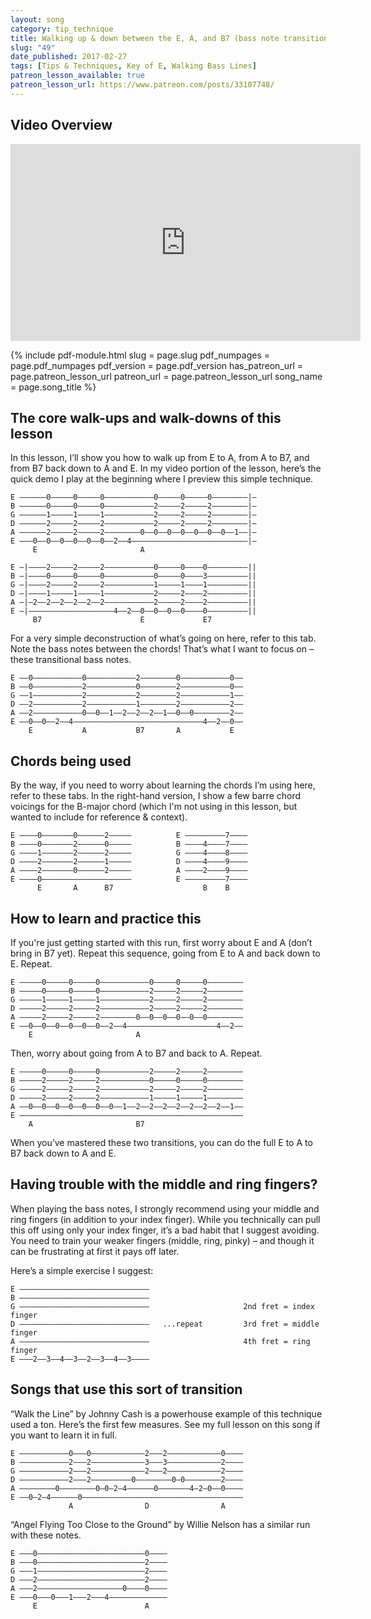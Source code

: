 ```yaml
---
layout: song
category: tip_technique
title: Walking up & down between the E, A, and B7 (bass note transitions)
slug: "49"
date_published: 2017-02-27
tags: [Tips & Techniques, Key of E, Walking Bass Lines]
patreon_lesson_available: true
patreon_lesson_url: https://www.patreon.com/posts/33107748/
---
```



## Video Overview

<iframe width="560" height="315" src="https://www.youtube.com/embed/a78aVcgsJQQ?showinfo=0" frameborder="0" allowfullscreen></iframe>

<!-- Coming soon! -->

{% include pdf-module.html
     slug = page.slug
     pdf_numpages = page.pdf_numpages
     pdf_version = page.pdf_version
     has_patreon_url = page.patreon_lesson_url
     patreon_url = page.patreon_lesson_url
     song_name = page.song_title %}

## The core walk-ups and walk-downs of this lesson

In this lesson, I’ll show you how to walk up from E to A, from A to B7, and from B7 back down to A and E. In my video portion of the lesson, here’s the quick demo I play at the beginning where I preview this simple technique.

    E ––––––0–––––0–––––0–––––––––––0–––––0–––––0––––––––|–
    B ––––––0–––––0–––––0–––––––––––2–––––2–––––2––––––––|–
    G ––––––1–––––1–––––1–––––––––––2–––––2–––––2––––––––|–
    D ––––––2–––––2–––––2–––––––––––2–––––2–––––2––––––––|–
    A ––––––2–––––2–––––2––––––––0––0––0––0––0––0––0––1––|–
    E –––0––0––0––0––0––0––2––4––––––––––––––––––––––––––|–
         E                       A

    E –|––––2–––––2–––––2–––––––––––0–––––0––––0–––––––––||
    B –|––––0–––––0–––––0–––––––––––0–––––0––––3–––––––––||
    G –|––––2–––––2–––––2–––––––––––1–––––1––––1–––––––––||
    D –|––––1–––––1–––––1–––––––––––2–––––2––––2–––––––––||
    A –|–2––2––2––2––2––2–––––––––––2–––––2––––2–––––––––||
    E –|–––––––––––––––––––4––2––0––0––0––0––––0–––––––––||
         B7                      E             E7

For a very simple deconstruction of what’s going on here, refer to this tab. Note the bass notes between the chords! That’s what I want to focus on – these transitional bass notes.

    E ––0–––––––––––0–––––––––––2––––––––0–––––––––––0––
    B ––0–––––––––––2–––––––––––0––––––––2–––––––––––0––
    G ––1–––––––––––2–––––––––––2––––––––2–––––––––––1––
    D ––2–––––––––––2–––––––––––1––––––––2–––––––––––2––
    A ––2–––––––––––0––0––1––2––2––2––1––0––0––––––––2––
    E ––0––0––2––4–––––––––––––––––––––––––––––4––2––0––
        E           A           B7       A           E

## Chords being used

By the way, if you need to worry about learning the chords I’m using here, refer to these tabs. In the right-hand version, I show a few barre chord voicings for the B-major chord (which I'm not using in this lesson, but wanted to include for reference & context).

    E ––––0–––––––0––––––2–––––          E –––––––––7––––
    B ––––0–––––––2––––––0–––––          B ––––4––––7––––
    G ––––1–––––––2––––––2–––––          G ––––4––––8––––
    D ––––2–––––––2––––––1–––––          D ––––4––––9––––
    A ––––2–––––––0––––––2–––––          A ––––2––––9––––
    E ––––0––––––––––––––––––––          E –––––––––7––––
          E       A      B7                    B    B

## How to learn and practice this

If you're just getting started with this run, first worry about E and A (don’t bring in B7 yet). Repeat this sequence, going from E to A and back down to E. Repeat.

    E –––––0–––––0–––––0–––––––––––0–––––0–––––0––––––––
    B –––––0–––––0–––––0–––––––––––2–––––2–––––2––––––––
    G –––––1–––––1–––––1–––––––––––2–––––2–––––2––––––––
    D –––––2–––––2–––––2–––––––––––2–––––2–––––2––––––––
    A –––––2–––––2–––––2––––––––0––0––0––0––0––0––––––––
    E ––0––0––0––0––0––0––2––4––––––––––––––––––––4––2––
        E                       A

Then, worry about going from A to B7 and back to A. Repeat.

    E –––––0–––––0–––––0–––––––––––2–––––2–––––2––––––––
    B –––––2–––––2–––––2–––––––––––0–––––0–––––0––––––––
    G –––––2–––––2–––––2–––––––––––2–––––2–––––2––––––––
    D –––––2–––––2–––––2–––––––––––1–––––1–––––1––––––––
    A ––0––0––0––0––0––0––0––1––2––2––2––2––2––2––2––1––
    E ––––––––––––––––––––––––––––––––––––––––––––––––––
        A                       B7          

When you’ve mastered these two transitions, you can do the full E to A to B7 back down to A and E.

## Having trouble with the middle and ring fingers?

When playing the bass notes, I strongly recommend using your middle and ring fingers (in addition to your index finger). While you technically can pull this off using only your index finger, it’s a bad habit that I suggest avoiding. You need to train your weaker fingers (middle, ring, pinky) – and though it can be frustrating at first it pays off later.

Here’s a simple exercise I suggest:

    E –––––––––––––––––––––––––––––                    
    B –––––––––––––––––––––––––––––                     
    G –––––––––––––––––––––––––––––                     2nd fret = index finger   
    D –––––––––––––––––––––––––––––   ...repeat         3rd fret = middle finger   
    A –––––––––––––––––––––––––––––                     4th fret = ring finger
    E –––2––3––4––3––2––3––4––3––––                   

## Songs that use this sort of transition

“Walk the Line” by Johnny Cash is a powerhouse example of this technique used a ton. Here’s the first few measures. See my full lesson on this song if you want to learn it in full.

    E –––––––––––0–––0––––––––––––2–––2––––––––––––0––––
    B –––––––––––2–––2––––––––––––3–––3––––––––––––2––––
    G –––––––––––2–––2––––––––––––2–––2––––––––––––2––––
    D –––––––––––2–––2–––––––––0––––––––0–0––––––––2––––
    A ––––––––0––––––––0–0–2–4––––––0–––––––4–2–0––0––––
    E ––0–2–4––––––0––––––––––––––––––––––––––––––––––––
                 A                D                A

“Angel Flying Too Close to the Ground” by Willie Nelson has a similar run with these notes.

    E –––0––––––––––––––––––––––––0––––
    B –––0––––––––––––––––––––––––2––––
    G –––1––––––––––––––––––––––––2––––
    D –––2––––––––––––––––––––––––2––––
    A –––2–––––––––––––––––––0––––0––––
    E –––0–––0–––1–––2–––4–––––––––––––
         E                        A
